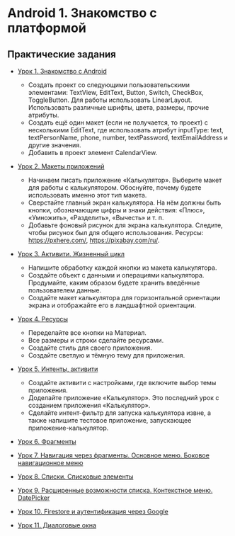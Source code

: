 # Android 1. Знакомство с платформой
## Практические задания
* [Урок 1. Знакомство с Android](https://github.com/Kirill-Aksenov/android-platform-introduction-homework/tree/main/lesson01)
    * Создать проект со следующими пользовательскими элементами: TextView, EditText, Button, Switch, CheckBox, ToggleButton. Для работы использовать LinearLayout. Использовать различные шрифты, цвета, размеры, прочие атрибуты.
    * Создать ещё один макет (если не получается, то проект) с несколькими EditText, где использовать атрибут inputType: text, textPersonName, phone, number, textPassword, textEmailAddress и другие значения.
    * Добавить в проект элемент CalendarView.
* [Урок 2. Макеты приложений](https://github.com/Kirill-Aksenov/android-platform-introduction-homework/tree/main/lesson02)
    * Начинаем писать приложение «Калькулятор». Выберите макет для работы с калькулятором. Обоснуйте, почему будете использовать именно этот тип макета.
    * Сверстайте главный экран калькулятора. На нём должны быть кнопки, обозначающие цифры и знаки действия: «Плюс», «Умножить», «Разделить», «Вычесть» и т. п.
    * Добавьте фоновый рисунок для экрана калькулятора. Следите, чтобы рисунок был для общего использования. Ресурсы: https://pxhere.com/, https://pixabay.com/ru/.
* [Урок 3. Активити. Жизненный цикл](https://github.com/Kirill-Aksenov/android-platform-introduction-homework/tree/main/lesson03)
    * Напишите обработку каждой кнопки из макета калькулятора.
    * Создайте объект с данными и операциями калькулятора. Продумайте, каким образом будете хранить введённые пользователем данные.
    * Создайте макет калькулятора для горизонтальной ориентации экрана и отображайте его в ландшафтной ориентации.
* [Урок 4. Ресурсы](https://github.com/Kirill-Aksenov/android-platform-introduction-homework/tree/main/lesson04)
    * Переделайте все кнопки на Материал.
    * Все размеры и строки сделайте ресурсами.
    * Создайте стиль для своего приложения.
    * Создайте светлую и тёмную тему для приложения.
* [Урок 5. Интенты, активити](https://github.com/Kirill-Aksenov/android-platform-introduction-homework/tree/main/lesson05)
    * Создайте активити с настройками, где включите выбор темы приложения.
    * Доделайте приложение «Калькулятор». Это последний урок с созданием приложения «Калькулятор».
    * Сделайте интент-фильтр для запуска калькулятора извне, а также напишите тестовое приложение, запускающее приложение-калькулятор.
* [Урок 6. Фрагменты]()

* [Урок 7. Навигация через фрагменты. Основное меню. Боковое навигационное меню]()

* [Урок 8. Списки. Списковые элементы]()

* [Урок 9. Расширенные возможности списка. Контекстное меню. DatePicker]()

* [Урок 10. Firestore и аутентификация через Google]()

* [Урок 11. Диалоговые окна]()
